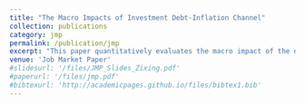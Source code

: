 ```yaml
---
title: "The Macro Impacts of Investment Debt-Inflation Channel"
collection: publications
category: jmp
permalink: /publication/jmp
excerpt: "This paper quantitatively evaluates the macro impact of the debt-inflation (Fisher) channel of investment,  whereby unexpected inflation erodes the real value of nominal debt and thus stimulates firm-level investment. Consistent with theory, I document that more indebted firms increase investment more relative to others following unexpected increase in inflation. To quantify the macro effect of this channel, I develop a general equilibrium model with heterogeneous firms, financial frictions and nominal debt contracts.  I show that a 1% unexpected inflation raises aggregate investment by 0.8%. By applying the observed post-COVID inflation surprises, this firm-side Fisher channel is quantitatively important enough to explain about 50% investment surge. This finding highlights a significant transmission mechanism for investment, in contrast to previous studies that found a more modest role for the Fisher channel on household consumption."
venue: 'Job Market Paper'
#slidesurl: '/files/JMP_Slides_Zixing.pdf'
#paperurl: '/files/jmp.pdf'
#bibtexurl: 'http://academicpages.github.io/files/bibtex1.bib'
---
```


